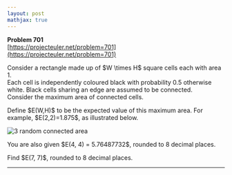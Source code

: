 ```yaml
---
layout: post
mathjax: true
---
```

**Problem 701**  
[https://projecteuler.net/problem=701](https://projecteuler.net/problem=701)

<p>
Consider a rectangle made up of $W \times H$ square cells each with area 1.<br /> Each cell is independently coloured black with probability 0.5 otherwise white. Black cells sharing an edge are assumed to be connected.<br />Consider the maximum area of connected cells.</p>

<p>
Define $E(W,H)$ to be the expected value of this maximum area.
For example, $E(2,2)=1.875$, as illustrated below.
</p>
<div class="center">
<img src="https://projecteuler.net/project/images/p701_randcon.png" alt="3 random connected area" />
</div>
<p>
You are also given $E(4, 4) = 5.76487732$, rounded to 8 decimal places.
</p>
<p>
Find $E(7, 7)$, rounded to 8 decimal places.
</p>

---

